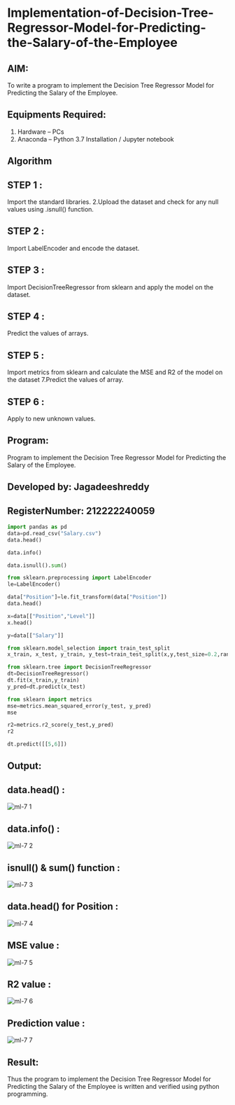 # Implementation-of-Decision-Tree-Regressor-Model-for-Predicting-the-Salary-of-the-Employee

## AIM:
To write a program to implement the Decision Tree Regressor Model for Predicting the Salary of the Employee.

## Equipments Required:
1. Hardware – PCs
2. Anaconda – Python 3.7 Installation / Jupyter notebook

## Algorithm
## STEP 1 :
Import the standard libraries. 2.Upload the dataset and check for any null values using .isnull() function.

## STEP 2 :
Import LabelEncoder and encode the dataset.

## STEP 3 :
Import DecisionTreeRegressor from sklearn and apply the model on the dataset.

## STEP 4 :
Predict the values of arrays.

## STEP 5 :
Import metrics from sklearn and calculate the MSE and R2 of the model on the dataset 7.Predict the values of array.

## STEP 6 :
Apply to new unknown values.

## Program:
Program to implement the Decision Tree Regressor Model for Predicting the Salary of the Employee.
## Developed by: Jagadeeshreddy 
## RegisterNumber: 212222240059  
```python
import pandas as pd
data=pd.read_csv("Salary.csv")
data.head()

data.info()

data.isnull().sum()

from sklearn.preprocessing import LabelEncoder
le=LabelEncoder()

data["Position"]=le.fit_transform(data["Position"])
data.head()

x=data[["Position","Level"]]
x.head()

y=data[["Salary"]]

from sklearn.model_selection import train_test_split
x_train, x_test, y_train, y_test=train_test_split(x,y,test_size=0.2,random_state=2)

from sklearn.tree import DecisionTreeRegressor
dt=DecisionTreeRegressor()
dt.fit(x_train,y_train)
y_pred=dt.predict(x_test)

from sklearn import metrics
mse=metrics.mean_squared_error(y_test, y_pred)
mse

r2=metrics.r2_score(y_test,y_pred)
r2

dt.predict([[5,6]])
```

## Output:
## data.head() :



![ml-7 1](https://github.com/jagadeeshreddy561/Implementation-of-Decision-Tree-Regressor-Model-for-Predicting-the-Salary-of-the-Employee/assets/120623104/43b3cc1f-55bf-405c-921a-3c253c590c2d)


## data.info() :



![ml-7 2](https://github.com/jagadeeshreddy561/Implementation-of-Decision-Tree-Regressor-Model-for-Predicting-the-Salary-of-the-Employee/assets/120623104/57a465d8-a8a1-4482-af42-33bed30a4a73)



## isnull() & sum() function :


![ml-7 3](https://github.com/jagadeeshreddy561/Implementation-of-Decision-Tree-Regressor-Model-for-Predicting-the-Salary-of-the-Employee/assets/120623104/86d97236-6834-4f0e-814c-0bf8e57a71f3)



## data.head() for Position :


![ml-7 4](https://github.com/jagadeeshreddy561/Implementation-of-Decision-Tree-Regressor-Model-for-Predicting-the-Salary-of-the-Employee/assets/120623104/e780a3ed-e970-441b-89af-ad12d5d3cc2f)



## MSE value : 


![ml-7 5](https://github.com/jagadeeshreddy561/Implementation-of-Decision-Tree-Regressor-Model-for-Predicting-the-Salary-of-the-Employee/assets/120623104/fcdbf50f-70e1-482b-81dd-6fd6c5142629)



## R2 value :


![ml-7 6](https://github.com/jagadeeshreddy561/Implementation-of-Decision-Tree-Regressor-Model-for-Predicting-the-Salary-of-the-Employee/assets/120623104/55779004-76c9-420a-b0d5-afdcb982665d)


## Prediction value :


![ml-7 7](https://github.com/jagadeeshreddy561/Implementation-of-Decision-Tree-Regressor-Model-for-Predicting-the-Salary-of-the-Employee/assets/120623104/5e674629-533f-4d67-9c7c-7372a6cab8db)


## Result:
Thus the program to implement the Decision Tree Regressor Model for Predicting the Salary of the Employee is written and verified using python programming.
